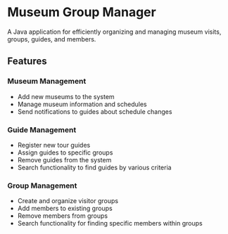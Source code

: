 # Museum Group Manager

A Java application for efficiently organizing and managing museum visits, groups, guides, and members.

## Features

### Museum Management
- Add new museums to the system
- Manage museum information and schedules
- Send notifications to guides about schedule changes

### Guide Management
- Register new tour guides
- Assign guides to specific groups
- Remove guides from the system
- Search functionality to find guides by various criteria

### Group Management
- Create and organize visitor groups
- Add members to existing groups
- Remove members from groups
- Search functionality for finding specific members within groups
